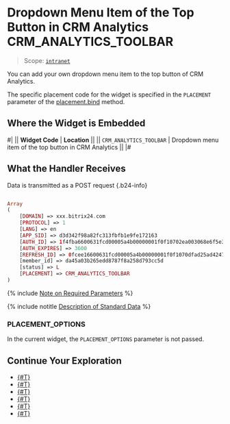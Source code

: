 # Dropdown Menu Item of the Top Button in CRM Analytics CRM_ANALYTICS_TOOLBAR

> Scope: [`intranet`](../../scopes/permissions.md)

You can add your own dropdown menu item to the top button of CRM Analytics.

The specific placement code for the widget is specified in the `PLACEMENT` parameter of the [placement.bind](../placement-bind.md) method.

## Where the Widget is Embedded

#|
|| **Widget Code** | **Location** ||
|| `CRM_ANALYTICS_TOOLBAR` | Dropdown menu item of the top button in CRM Analytics ||
|#

## What the Handler Receives

Data is transmitted as a POST request {.b24-info}

```php

Array
(
    [DOMAIN] => xxx.bitrix24.com
    [PROTOCOL] => 1
    [LANG] => en
    [APP_SID] => d3d342f98a82fc313fbfb1e9fe172163
    [AUTH_ID] => 1f4fba6600631fcd00005a4b00000001f0f10702ea003068e6f5e38d8290cfcdfe300c
    [AUTH_EXPIRES] => 3600
    [REFRESH_ID] => 0fcee16600631fcd00005a4b00000001f0f1070dfad25ad4247da6dcb566292a0da3f3
    [member_id] => da45a03b265edd8787f8a258d793cc5d
    [status] => L
    [PLACEMENT] => CRM_ANALYTICS_TOOLBAR
)

```

{% include [Note on Required Parameters](../../../_includes/required.md) %}

{% include notitle [Description of Standard Data](../_includes/widget_data.md) %}

### PLACEMENT_OPTIONS

In the current widget, the `PLACEMENT_OPTIONS` parameter is not passed.

## Continue Your Exploration

- [{#T}](../placement-bind.md)
- [{#T}](../ui-interaction/index.md)
- [{#T}](../ui-interaction/crm-card.md)
- [{#T}](../../interactivity/index.md)
- [{#T}](../open-application.md)
- [{#T}](../open-path.md)